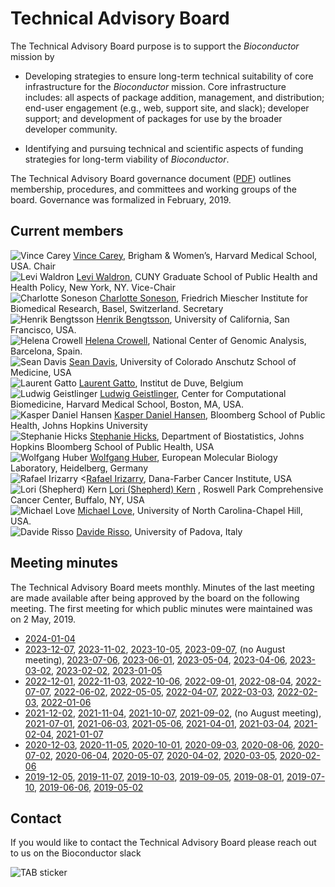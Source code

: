 # Technical Advisory Board

The Technical Advisory Board purpose is to support the _Bioconductor_
mission by

- Developing strategies to ensure long-term technical suitability of
  core infrastructure for the _Bioconductor_ mission. Core
  infrastructure includes: all aspects of package addition,
  management, and distribution; end-user engagement (e.g., web,
  support site, and slack); developer support; and development of
  packages for use by the broader developer community.

- Identifying and pursuing technical and scientific aspects of funding
  strategies for long-term viability of _Bioconductor_.

The Technical Advisory Board governance document ([PDF][1]) outlines
membership, procedures, and committees and working groups of the
board. Governance was formalized in February, 2019.

[1]: TAB-Governance-v1.1.0.pdf

## Current members


<div class="gallery">
  <div class="gallery-card">
    <img src="/images/tab/VinceCarey.png"
           alt="Vince Carey" title="Vince Carey"/>
    <a href="https://vjcitn.github.io/">Vince Carey</a>, Brigham & Women’s, Harvard Medical School, USA. Chair
  </div>
  <div class="gallery-card">
    <img src="/images/tab/LeviWaldron.png"
            alt="Levi Waldron" title="Levi Waldron"/>
    <a href="http://waldronlab.io/">Levi Waldron</a>, CUNY Graduate School of Public Health  and Health Policy, New York, NY. Vice-Chair
  </div>
  <div class="gallery-card">
    <img src="/images/tab/CharlotteSoneson.png"
          alt="Charlotte Soneson" title="Charlotte Soneson"/>
    <a href="https://csoneson.github.io/">Charlotte Soneson</a>, Friedrich Miescher Institute for Biomedical Research, Basel, Switzerland. Secretary
  </div>
  <div class="gallery-card">
    <img src="/images/tab/HenrikBengtsson.jpg"
          alt="Henrik Bengtsson" title="Henrik Bengtsson"/>
    <a href="https://profiles.ucsf.edu/henrik.bengtsson">Henrik Bengtsson</a>, University of California, San Francisco, USA.
  </div>
  <div class="gallery-card">
    <img src="/images/tab/HelenaCrowell.png"
          alt="Helena Crowell" title="Helena Crowell"/>
    <a href="http://helenalc.github.io/">Helena Crowell</a>, National Center of Genomic Analysis, Barcelona, Spain.
  </div>
  <div class="gallery-card">
    <img src="/images/tab/SeanDavis.png"
          alt="Sean Davis" title="Sean Davis"/>
    <a href="https://seandavi.github.io/">Sean Davis</a>, University of Colorado Anschutz School of Medicine, USA
  </div>
  <div class="gallery-card">
    <img src="/images/tab/LaurentGatto.png"
          alt="Laurent Gatto" title="Laurent Gatto"/>
    <a href="https://www.deduveinstitute.be/fr/research/computational-biology/laurent-gatto">Laurent Gatto</a>, Institut de Duve, Belgium
  </div>
  <div class="gallery-card">
    <img src="/images/tab/LudwigGeistlinger.png"
          alt="Ludwig Geistlinger" title="Ludwig Geistlinger"/>
    <a href="https://computationalbiomed.hms.harvard.edu/about/people/ludwig-geistlinger-phd/">Ludwig Geistlinger</a>, Center for Computational Biomedicine, Harvard Medical School, Boston, MA, USA.
  </div>
   <div class="gallery-card">
    <img src="/images/tab/KasperHansen.png"
          alt="Kasper Daniel Hansen" title="Kasper Daniel Hansen"/>
    <a href="http://www.biostat.jhsph.edu/~khansen/">Kasper Daniel Hansen</a>, Bloomberg School of Public Health, Johns Hopkins University
  </div>
  <div class="gallery-card">
    <img src="/images/tab/StephanieHicks.png"
          alt="Stephanie Hicks" title="Stephanie Hicks"/>
   <a href="https://www.jhsph.edu/faculty/directory/profile/3639/stephanie-c-hicks">Stephanie Hicks</a>, Department of Biostatistics, Johns Hopkins Bloomberg School of Public Health, USA
  </div>
  <div class="gallery-card">
      <img src="/images/tab/WolfgangHuber.png"
            alt="Wolfgang Huber" title="Wolfgang Huber"/>
      <a href="http://www.embl.de/research/units/genome_biology/huber/">Wolfgang Huber</a>, European Molecular Biology Laboratory, Heidelberg, Germany
    </div>
  <div class="gallery-card">
    <img src="/images/tab/RafaelIrizarry.png"
          alt="Rafael Irizarry" title="Rafael Irizarry"/>
    <<a href="http://bcb.dfci.harvard.edu/index.php?option=com_content&view=article&id=166&Itemid=281">Rafael Irizarry</a>, Dana-Farber Cancer Institute, USA
  </div>
  <div class="gallery-card">
    <img src="/images/tab/LoriShepherd.png"
          alt="Lori (Shepherd) Kern" title="Lori (Shepherd) Kern"/>
    <a href="https://www.linkedin.com/in/lori-shepherd-b49993172">Lori (Shepherd) Kern</a> , Roswell Park Comprehensive Cancer Center, Buffalo, NY, USA
  </div>
  <div class="gallery-card">
    <img src="/images/tab/MichaelLove.png"
          alt="Michael Love" title="Michael Love"/>
    <a href="https://mikelove.github.io/">Michael Love</a>, University of North Carolina-Chapel Hill, USA.
  </div>
  <div class="gallery-card">
    <img src="/images/tab/DavideRisso.png"
          alt="Davide Risso" title="Davide Risso"/>
    <a href="https://drisso.github.io/">Davide Risso</a>, University of Padova, Italy
  </div>
</div>

## Meeting minutes

The Technical Advisory Board meets monthly. Minutes of the last meeting are made available
after being approved by the board on the following meeting. The first meeting for which public
minutes were maintained was on 2 May, 2019.

- [2024-01-04](2024-01-04-minutes.pdf)
- [2023-12-07](2023-12-07-minutes.pdf),
  [2023-11-02](2023-11-02-minutes.pdf),
  [2023-10-05](2023-10-05-minutes.pdf),
  [2023-09-07](2023-09-07-minutes.pdf),
  (no August meeting), 
  [2023-07-06](2023-07-06-minutes.pdf),
  [2023-06-01](2023-06-01-minutes.pdf),
  [2023-05-04](2023-05-04-minutes.pdf),
  [2023-04-06](2023-04-06-minutes.pdf),
  [2023-03-02](2023-03-02-minutes.pdf),
  [2023-02-02](2023-02-02-minutes.pdf),
  [2023-01-05](2023-01-05-minutes.pdf)
- [2022-12-01](2022-12-01-minutes.pdf),
  [2022-11-03](2022-11-03-minutes.pdf),
  [2022-10-06](2022-10-06-minutes.pdf),
  [2022-09-01](2022-09-01-minutes.pdf),
  [2022-08-04](2022-08-04-minutes.pdf),
  [2022-07-07](2022-07-07-minutes.pdf),
  [2022-06-02](2022-06-02-minutes.pdf),
  [2022-05-05](2022-05-05-minutes.pdf),
  [2022-04-07](2022-04-07-minutes.pdf),
  [2022-03-03](2022-03-03-minutes.pdf),
  [2022-02-03](2022-02-03-minutes.pdf),
  [2022-01-06](2022-01-06-minutes.pdf)
- [2021-12-02](2021-12-02-minutes.pdf),
  [2021-11-04](2021-11-04-minutes.pdf),
  [2021-10-07](2021-10-07-minutes.pdf),
  [2021-09-02](2021-09-02-minutes.pdf),
  (no August meeting),
  [2021-07-01](2021-07-01-minutes.pdf),
  [2021-06-03](2021-06-03-minutes.pdf),
  [2021-05-06](2021-05-06-minutes.pdf),
  [2021-04-01](2021-04-01-minutes.pdf),
  [2021-03-04](2021-03-04-minutes.pdf),
  [2021-02-04](2021-02-04-minutes.pdf),
  [2021-01-07](2021-01-07-minutes.pdf)
- [2020-12-03](2020-12-03-minutes.pdf),
  [2020-11-05](2020-11-05-minutes.pdf),
  [2020-10-01](2020-10-01-minutes.pdf),
  [2020-09-03](2020-09-03-minutes.pdf),
  [2020-08-06](2020-08-06-minutes.pdf),
  [2020-07-02](2020-07-02-minutes.pdf),
  [2020-06-04](2020-06-04-minutes.pdf),
  [2020-05-07](2020-05-07-minutes.pdf),
  [2020-04-02](2020-04-02-minutes.pdf),
  [2020-03-05](2020-03-05-minutes.pdf),
  [2020-02-06](2020-02-06-minutes.pdf)
- [2019-12-05](2019-12-05-minutes.pdf),
  [2019-11-07](2019-11-07-minutes.pdf),
  [2019-10-03](2019-10-03-minutes.pdf),
  [2019-09-05](2019-09-05-minutes.pdf),
  [2019-08-01](2019-08-01-minutes.pdf),
  [2019-07-10](2019-07-10-minutes.pdf),
  [2019-06-06](2019-06-06-minutes.pdf),
  [2019-05-02](2019-05-02-minutes.pdf)

## Contact

If you would like to contact the Technical Advisory Board please reach out to us on the Bioconductor slack

<img src="/images/tab/tab.png" alt="TAB sticker" />
